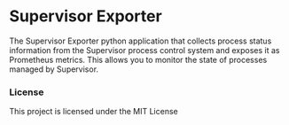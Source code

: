 # Supervisor Exporter

The Supervisor Exporter python application that collects process status information from the Supervisor process control system and exposes it as Prometheus metrics. This allows you to monitor the state of processes managed by Supervisor.

### License

This project is licensed under the MIT License

